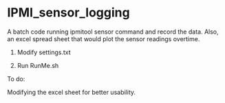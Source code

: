 # IPMI_sensor_logging
A batch code running ipmitool sensor command and record the data. Also, an excel spread sheet that would plot the sensor readings overtime.


1. Modify settings.txt

2. Run RunMe.sh 


To do:

Modifying the excel sheet for better usability.



